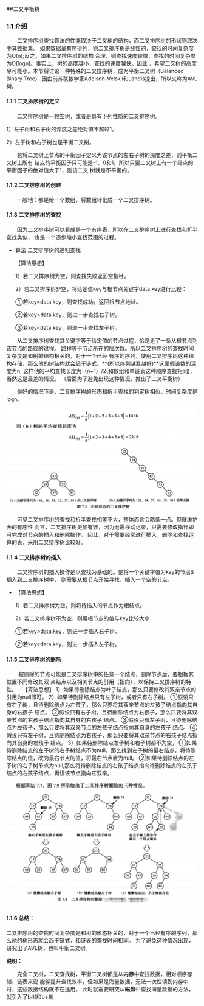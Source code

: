 ##二叉平衡树
### 1.1 介绍
&emsp;&emsp;二叉排序树查找算法的性能取决于二叉树的结构，而二叉排序树的形状则取决于其数据集。
如果数据呈有序排列，则二叉排序树是线性的，查找的时间复杂度为O(n);反之，如果二叉排序树的结构
合理，则查找速度较快，查找的时间复杂度为O(logn)。事实上，树的高度越小，查找的速度越快。因此
，希望二叉树的高度尽可能小。本节将讨论一种特殊的二叉排序树，成为平衡二叉树（Balanced Binary 
Tree）,因由前苏联数学家Adelson-Velskii和Landis提出，所以又称为AVL树。

#### 1.1.1 二叉排序树的定义
&emsp;&emsp;二叉排序树是一颗空树，或者是具有下列性质的二叉排序树。

1）左子树和右子树的深度之差绝对值不超过1。

2）左子树和右子树也是平衡二叉树。

&emsp;&emsp;若将二叉树上节点的平衡因子定义为该节点的左右子树的深度之差，则平衡二叉树上所有
结点的平衡因子只可能是-1、0和1。所以只要二叉树上有一个结点的平衡因子的绝对值大于1，则该二叉
树就是不平衡的。

#### 1.1.2 二叉排序树的创建
&emsp;&emsp;一般地：都是给一个数组，将数组转化成一个二叉排序树。


#### 1.1.3 二叉排序树的查找
&emsp;&emsp;因为二叉排序树可以看成是一个有序表，所以在二叉排序树上进行查找和折半查找类似，
也是一个逐步缩小查找范围的过程。

 - 算法 二叉排序树的递归查找
 
    【算法思想】
    
    1）若二叉排序树为空，则查找失败返回空指针。
      
    2）若二叉排序树非空，将给定值key与根节点关键字data.key进行比较：
    
    ①若key=data.key，则查找成功，返回根节点地址。
    
    ②若key>data.key，则进一步查找右子树。
    
    ③若key<data.key，则进一步查找左子树。
    
&emsp;&emsp;从二叉排序树查找其关键字等于给定值的节点过程，恰是走了一条从根节点到该节点的路径的过程。
路程等于节点所在的层次数。所以二叉排序树的查找时间复杂度是和树的结构相关的，对于一个已经
有序的序列，使用二叉排序树这种结构存储，那么他的树结构就会趋于链式。**(所以序列越乱越好)**这里假设数的深度为n,
这样他的平均查找长度为（n+1）/2(和数组和单链表这种顺序查找相同)，当然这是最差的情况。
（后面为了避免出现这种情况，推出了二叉平衡树）

&emsp;&emsp;最好的情况下是，二叉排序树的形态和折半查找的判定树相似。时间复杂度是logn。

![Image text](https://github.com/hhtqaq/data-structure/raw/master/myBinarySortTree/img-file/differentBST.png)

&emsp;&emsp;可见二叉排序树的查找和折半查找相差不大，整体而言会略低一点。但就维护表的有序性
而言，二叉排序树更加有效，因为无需移动记录，只需要修改指针即可完成对节点的插入和删除操作。
因此，对于需要经常进行插入，删除和查找运算的表，采用二叉排序树比较好。


#### 1.1.4 二叉排序树的插入
&emsp;&emsp;二叉排序树的插入操作是以查找为基础的。要将一个关键字值为key的节点S插入到二叉排序树中，
则需要从根节点开始寻找，插入一个空的节点。

- 【算法思想】
    
   1）若二叉排序树为空，则将待插入的节点作为根结点。
   
   2）若二叉排序树不为空，则用根节点的值与key比较大小 
   
    ①若key>data.key，则进一步插入右子树。
  
    ②若key<data.key，则进一步插入左子树。


#### 1.1.5 二叉排序树的删除
&emsp;&emsp; 被删除的节点可能是二叉排序树中的任意一个结点，删除节点后，要根据其位置不同修改其双
亲结点以及相关节点的引用（指向），以保持二叉排序树的特性。
    - 【算法思想】
    1）如果待删除结点为叶子结点，那么只要修改其双亲节点的引用为null即可。
    2）如果待删除结点只有左子树，或者只有右子树。
    ①假设只有右子树，且待删除结点为左孩子，那么只要将其双亲节点的左孩子结点指向其自身的右孩子
    结点。
    ②假设只有右子树，且待删除结点为右孩子，那么只要将其双亲节点的右孩子结点指向其自身的右孩子
     结点。
    ③假设只有左子树，且待删除结点为左孩子，那么只要将其双亲节点的左孩子结点指向其自身的左孩子
    结点。
    ④假设只有左子树，且待删除结点为右孩子，那么只要将其双亲节点的右孩子结点指向其自身的左孩子
        结点。
    3）如果待删除结点左子树和右子树都不为空，
    ①如果待删除结点的左子树的右子树结点不为null，那么找到左子树的最右结点，将待删除结点的值，改为最右节点的值，将最右节点置为null。
    ②如果待删除结点的左子树的右子树节点为null,那么将待删除结点的右孩子结点指向待删除结点的左孩子结点的右孩子结点，再讲该节点指向它双亲。
     
 ![Image text](https://github.com/hhtqaq/data-structure/raw/master/myBinarySortTree/img-file/BST_DEL.png)
     
#### 1.1.6 总结：
二叉排序树的查找时间复杂度是和树的形态相关的，对于一个已经有序的序列，那么他的树形态就会趋于链式，和链表的查找时间相同。
为了避免这种情况出现，研究出了AVL树，也叫平衡二叉树。
    
    
**说明：**

&emsp;&emsp;完全二叉树，二叉查找树，平衡二叉树都是从**内存**中查找数据，相对顺序存储、链表来说
能够提升查找效率，但如果是海量数据，无法一次性读到内存中时，这些数据结构就不在适用。
此时就需要研究从**磁盘**中查找海量数据的方法，就引入了b树和b+树